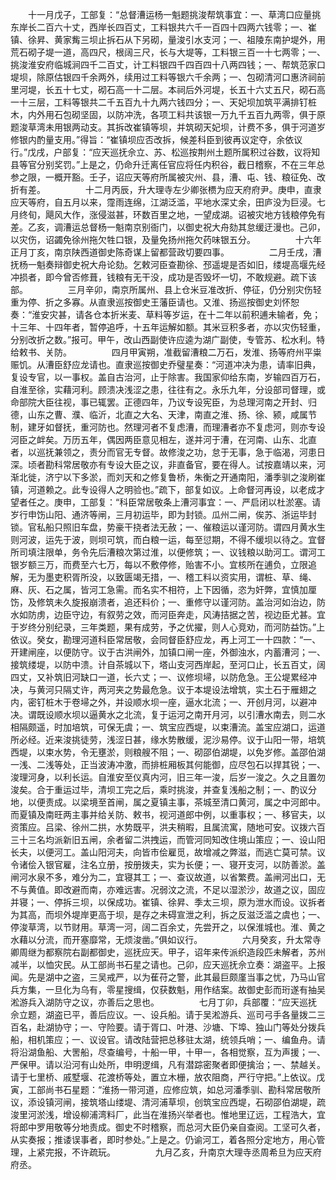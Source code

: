 <!-- { "loadSidebar": true } -->
　　十一月戊子，工部复：“总督漕运杨一魁题挑浚帮筑事宜：一、草湾口应量挑东岸长二百六十丈，西岸长四百丈，工料银共六千一百四十四两六钱零；一、崔镇、徐昇、黄家觜三坝止拆石从下另砌，量浚引水支河；一、祖陵东南护堤外，用荒石砌子堤一道，高四尺，根阔三尺，长与大堤等，工料银三百一十七两零；一、挑浚淮安府临城涧四千二百丈，计工料银四千四百四十八两四钱；一、帮筑范家口堤坝，除原估银四千余两外，续用过工料等银六千余两；一、包砌清河口惠济祠前里河堤，长五十七丈，砌石高一十二层。本祠后外河堤，长五十六丈五尺，砌石高一十三层，工料等银共二千五百九十九两六钱四分；一、天妃坝加筑平满排钉桩木，内外用石包砌坚固，以防冲洗，各项工料共该银一万九千五百九两零，俱于原题浚草湾未用银两动支。其拆改崔镇等坝，并筑砌天妃坝，计费不多，俱于河道岁修银内酌量支用。”得旨：“崔镇坝应否改拆，候差科臣到彼再议定夺，余依议行。”戊戌，户部复：“应天巡抚佘立、苏、松巡按荆州土题所属积过谷数，议将知县等官分别奖罚。”上是之，仍命升迁离任官应将任内积谷，截日稽察，不在三年总参之限，一概开豁。壬子，诏应天等府所属被灾州、县，漕、屯、钱、粮征免、改折有差。
　　
　　十二月丙辰，升大理寺左少卿张槚为应天府府尹。庚申，直隶应天等府，自五月以来，霪雨连绵，江湖泛滥，平地水深丈余，田庐没为巨浸。七月终旬，飓风大作，涨侵滋甚，环数百里之地，一望成湖。诏被灾地方钱粮停免有差。乙亥，调漕运总督杨一魁南京别衙门，以御史祝大舟劾其怠缓迂漫也。己卯，以灾伤，诏蠲免徐州拖欠牲口银，及量免扬州拖欠药味银五分。
　　
　　十六年正月丁亥，南京陕西道御史陈奇谋上留都营政切要四事。
　　
　　二月壬戌，漕抚杨一魁奏辩御史祝大舟论劾。乞敕河臣查勘徐、邳遥堤是否如旧，缕堤高堰先经冲损者，即今曾否修葺，钱粮有无干没，成功是否毁坏一切，不敢规避。疏下该部。
　　
　　三月辛卯，南京所属州、县上仓米豆准改折、停征，仍分别灾伤轻重为停、折之多寡。从直隶巡按御史王藩臣请也。又淮、扬巡按御史刘怀恕奏：“淮安灾甚，请各仓本折米麦、草料等岁运，在十二年以前积逋未输者，免；十三年、十四年者，暂停追呼，十五年运解如额。其米豆积多者，亦以灾伤轻重，分别改折之数。”报可。甲午，改山西副使许应逵为湖广副使，专管苏、松水利。特给敕书、关防。
　　
　　四月甲寅朔，准截留漕粮二万石，发淮、扬等府州平粜赈饥。从漕臣舒应龙请也。直隶巡按御史乔璧星奏：“河道冲决为患，请率旧典，复设专官，以一事权。盖自古治河，止于除害。我国家仰给东南，岁输四百万石，自淮至徐，实藉河利。顾溃决浅涩之患，往往有之。永乐九年，分设部司督理，或命部院大臣往视，事已辄罢。正德四年，乃议专设宪臣，为总理河南之开封、归德，山东之曹、濮、临沂，北直之大名、天津，南直之淮、扬、徐、颍，咸属节制，建牙如督抚，重河防也。然理河者不复虑漕，而理漕者亦不复虑河，则亦专设河臣之衅矣。万历五年，偶因两臣意见相左，遂并河于漕，在河南、山东、北直者，以巡抚兼领之，责分而官无专督。故修浚之功，怠于无事，急于临渴，河患日深。顷者勘科常居敬亦有专设大臣之议，非直备官，要在得人。试按嘉靖以来，河渐北徙，济宁以下多淤，而刘天和之修复鲁桥，朱衡之开通南阳，潘季驯之浚刷崔镇，河道赖之。此专设得人之明验也。”疏下，部复如议。上命督河再设，以老成才望者任之。庚申，工部复：“科臣常居敬条上漕河事宜：一、严启闭以杜淤塞。请岁行申饬山阳、通济等闸，三月初运毕，即为封锁。瓜州二闸，俟苏、浙运毕封锁。官私船只照旧车盘，势豪干挠者法无赦；一、催粮运以谨河防。谓四月黄水生则河波，运先于波，则坝可筑，而白粮一运，每至愆期，不得不缓坝以待之。宜督所司填注限单，务令先后漕粮次第过淮，以便修筑；一、议钱粮以助河工。谓河工银岁额三万，而费至六七万，每以不敷停修，贻害不小。宜核所在逋负，立限追解，无为墨吏积胥所没，以致匮竭无措，一、稽工料以资实用，谓桩、草、绳、麻、灰、石之属，皆河工急需。而名实不相符，上下因循，恣为奸弊，宜慎加厘饬，及修筑未久旋报崩溃者，追还料价；一、重修守以谨河防。盖治河如治边，防水如防虏，边臣守边，有叙劳之效，而河臣奔走，风涛拮据之苦，视边臣尤甚。宜于岁终分别纪录，三年类题，果有成劳，予之优擢，则人心竞劝，而河防益饬。”上依议。癸女，勘理河道科臣常居敬，会同督臣舒应龙，再上河工一十四款：“一、开建闸座，以便防守。议于古洪闸外，加镇口闸一座，外御浊水，内蓄漕河；一、接筑缕堤，以防中溃。计自茶城以下，塔山支河西岸起，至河口止，长五百丈，阔四丈，又补筑旧河缺口一道，长六丈；一、议修坝埽，以防危急。王公堤累经冲决，与黄河只隔丈许，两河夹之势最危急。议于本堤设法增筑，实土石于雁翅之内，密钉桩木于卷埽之外，并设顺水坝一座，逼水北流；一、开创月河，以避冲决。谓既设顺水坝以逼黄水之北流，复于运河之南开月河，以引漕水南去，则二水相隔颇遥，时加培筑，可保无虞；一、筑宝应西堤，以束漕流。盖宝应湖口，运道所必经。近来浚挑徒劳，浅涩日甚，缘水势散缓，泥沙易停。议于山阳一带，培筑西堤，以束水势，令无壅淤，则粮艘不阻；一、砌邵伯湖堤，以免岁修。盖邵伯湖一浅、二浅等处，正当波涛冲激，而排桩厢板其何能御，应尽包石以捍其锐；一、浚理河身，以利长运。自淮安至仪真内河，旧三年一浚，后岁一浚之。久之且置勿浚矣。合于重运过毕，清坝工完之后，乘时挑浚，并查复浅船之制；一、酌议分地，以便责成。以梁境至首闸，属之夏镇主事，茶城至清口黄河，属之中河郎中。而夏镇及南旺两主事并给关防、敕书，视河道郎中例，以重事权；一、移官夫，以资策应。吕梁、徐州二拱，水势既平，洪夫稍暇，且属流寓，随地可安。议拨六百三十三名均派新旧五闸，余者留二洪拽运，而管河同知改住境山策应；一、设山阳长夫，以便河工。盖山阳河夫，向皆市侩雇觅，故增减之弊滋，而逃亡莫可禁。议令诸侩入银官雇，注名立册，按册拨夫，实为长便；一、寝开支河，以防善淤。盖闸河水泉不多，难分为二，宜寝其工；一、查议故道，以省繁费。盖闸河出口，无不与黄值。即改避而南，亦难远害。况弱汶之流，不足以湿淤沙，故道之议，固应并寝；一、停拆三坝，以保成功。崔镇、徐昇、季太三坝，原为泄水而设。议拆者为其高，而坝外堤岸更高于坝，是存之未碍宣泄之利，拆之反滋泛滥之虞也；一、停浚草湾，以节财用。草湾一河，阔二百余丈，先尝开之，以保淮城也。淮、黄之水藉以分流，而开塞靡常，无烦浚凿。”俱如议行。
　　
　　六月癸亥，升太常寺卿周继为都察院右副都御史，巡抚应天。甲子，诏年来传派织造段匹未解者，苏州减半，以恤灾民。从工部尚书石星之请也。己卯，应天巡抚佘立奏：湖盗平。上报闻。先是湖中之盗，三吴戒严，以为萑苻之警，此其最巨颇廑当事之忧，乃马山官兵方集，一旦化为乌有，零星搜缉，仅获数魁，用作结案。故御史彭而珩遂有抽吴淞游兵入湖防守之议，亦善后之思也。
　　
　　七月丁卯，兵部覆：“应天巡抚佘立题，湖盗已平，善后应议。一、设兵船。请于吴淞游兵、巡司弓手各量拨二三百名，赴湖协守；一、守险要。请于胥口、叶港、沙塘、下埠、独山门等处分拨兵船，相机策应；一、议设官。请改陆营把总移驻太湖，统领兵哨；一、编鱼舟。请将沿湖鱼船、大罟船，尽查编号，十船一甲，十甲一，各相觉察，互为声援；一、严保甲。请以沿河有山处所，申明逻缉，凡有潜踪密聚者即便擒治；一、禁越关。请于七里桥、戚墅堰、花渡桥等处，置立木栅，放农阻商，严行守把。”上依议。戊寅，工部尚书石星题：“淮扬一带河道，应修应筑，如总河潘季驯、勘科常居敬所议，添设镇河闸，接筑塔山缕堤、清河浦草坝，创筑宝应西堤，石砌邵伯湖堤，疏浚里河淤浅，增设柳浦湾料厂，此当在淮扬兴举者也。惟地里辽远，工程浩大，宜将郎中罗用敬等分地责成。御史不时稽察，而总河大臣仍亲自查阅。工坚可久者，从实奏报；推诿误事者，即时参处。”上是之。仍谕河工，着各照分定地方，用心管理，上紧完报，不许疏玩。
　　
　　九月乙亥，升南京大理寺丞周希旦为应天府府丞。
　　
